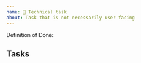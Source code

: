 ```yaml
---
name: 🔨 Technical task
about: Task that is not necessarily user facing
---
```


Definition of Done:

<!--
- [ ] a scenario that should be covered
- [ ] a pull request to be merged
-->

<!--

Include a Definition of Ready, if applicable: possible unknowns that need to be addressed before starting to work on this task.

-->

## Tasks

<!--
- [ ] Do something
- [ ] Do another thing
  - [ ] And something else
-->

<!--
## Related

- Blocked by #123; blocks #456.
- Related to #789.
-->
